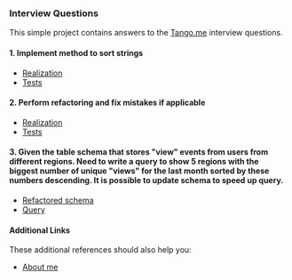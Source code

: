### Interview Questions

This simple project contains answers to the [Tango.me](http://tango.me) interview questions.

#### 1. Implement method to sort strings

* [Realization](https://github.com/salaheev/tango-interview/blob/master/src/main/java/me/tango/interview/first/AlphabetSorter.java)
* [Tests](https://github.com/salaheev/tango-interview/blob/master/src/test/java/me/tango/interview/first/AlphabetSorterTest.java)

#### 2. Perform refactoring and fix mistakes if applicable

* [Realization](https://github.com/salaheev/tango-interview/tree/master/src/main/java/me/tango/interview/second)
* [Tests](https://github.com/salaheev/tango-interview/blob/master/src/test/java/me/tango/interview/second/UserStatTest.java)

#### 3. Given the table schema that stores "view" events from users from different regions. Need to write a query to show 5 regions with the biggest number of unique "views" for the last month sorted by these numbers descending. It is possible to update schema to speed up query.

* [Refactored schema](https://github.com/salaheev/tango-interview/blob/master/src/main/java/me/tango/interview/third/schema.sql)
* [Query](https://github.com/salaheev/tango-interview/blob/master/src/main/java/me/tango/interview/third/query.sql)

#### Additional Links
These additional references should also help you:

* [About me](https://github.com/salaheev)

